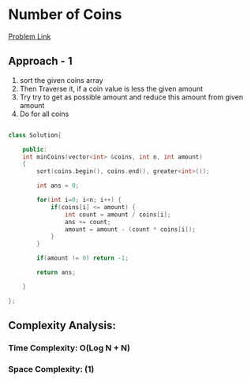 # Number of Coins

[Problem Link](https://www.geeksforgeeks.org/problems/number-of-coins1824/1)

## Approach - 1

1. sort the given coins array
2. Then Traverse it, if a coin value is less the given amount
3. Try try to get as possible amount and reduce this amount from given amount
4. Do for all coins

```c++

class Solution{

	public:
	int minCoins(vector<int> &coins, int n, int amount)
	{
	    sort(coins.begin(), coins.end(), greater<int>());

	    int ans = 0;

	    for(int i=0; i<n; i++) {
	        if(coins[i] <= amount) {
	            int count = amount / coins[i];
	            ans += count;
	            amount = amount - (count * coins[i]);
	        }
	    }

	    if(amount != 0) return -1;

	    return ans;

	}

};

```

## Complexity Analysis:

### Time Complexity: O(Log N + N)

### Space Complexity: (1)

